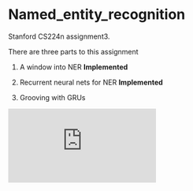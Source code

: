 # Named_entity_recognition

Stanford CS224n assignment3. 

There are three parts to this assignment 

1. A window into NER **Implemented** 

2. Recurrent neural nets for NER **Implemented**

3. Grooving with GRUs


![Questions](https://github.com/imraviagrawal/Named_entity_recognition/blob/master/assignment3.pdf)
